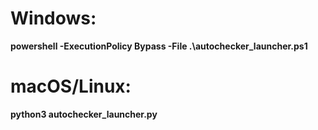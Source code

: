 # Windows:
  **powershell -ExecutionPolicy Bypass -File .\autochecker_launcher.ps1**
# macOS/Linux:
  **python3 autochecker_launcher.py**
